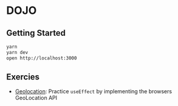 # DOJO

## Getting Started

```sh
yarn
yarn dev
open http://localhost:3000
```

## Exercies

- [Geolocation](./src/01-geolocation/): Practice `useEffect` by implementing the browsers GeoLocation API
